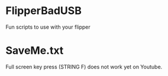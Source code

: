 # FlipperBadUSB
Fun scripts to use with your flipper

SaveMe.txt
======================================================================================================
Full screen key press (STRING F) does not work yet on Youtube.
